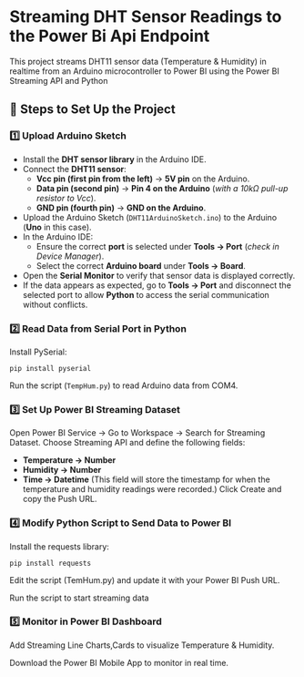 # Streaming DHT Sensor Readings to the Power Bi Api Endpoint
This project streams DHT11 sensor data (Temperature & Humidity) in realtime from an Arduino microcontroller to Power BI using the Power BI Streaming API and Python

## 📌 **Steps to Set Up the Project**

### 1️⃣ **Upload Arduino Sketch**  

- Install the **DHT sensor library** in the Arduino IDE.  
- Connect the **DHT11 sensor**:  
  - **Vcc pin (first pin from the left)** → **5V pin** on the Arduino.  
  - **Data pin (second pin)** → **Pin 4 on the Arduino** (*with a 10kΩ pull-up resistor to Vcc*).  
  - **GND pin (fourth pin)** → **GND on the Arduino**.  
- Upload the Arduino Sketch (`DHT11ArduinoSketch.ino`) to the Arduino (**Uno** in this case).  
- In the Arduino IDE:  
  - Ensure the correct **port** is selected under **Tools → Port** (*check in Device Manager*).  
  - Select the correct **Arduino board** under **Tools → Board**.  
- Open the **Serial Monitor** to verify that sensor data is displayed correctly.  
- If the data appears as expected, go to **Tools → Port** and disconnect the selected port to allow **Python** to access the serial communication without conflicts.  

### 2️⃣ Read Data from Serial Port in Python

Install PySerial:

`pip install pyserial`

Run the script (`TempHum.py`) to read Arduino data from COM4.

### 3️⃣ Set Up Power BI Streaming Dataset
Open Power BI Service → Go to Workspace → Search for Streaming Dataset.
Choose Streaming API and define the following fields:
 - **Temperature → Number**
 - **Humidity → Number**
 - **Time → Datetime**
(This field will store the timestamp for when the temperature and humidity readings were recorded.)
Click Create and copy the Push URL.

### 4️⃣ Modify Python Script to Send Data to Power BI

Install the requests library:

`pip install requests`

Edit the script (TemHum.py) and update it with your Power BI Push URL.

Run the script to start streaming data

### 5️⃣ Monitor in Power BI Dashboard

Add Streaming Line Charts,Cards to visualize Temperature & Humidity.

Download the Power BI Mobile App to monitor in real time.



